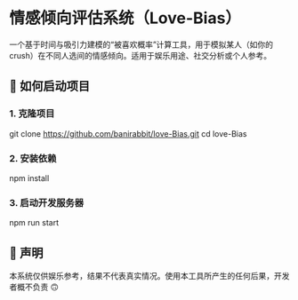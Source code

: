 # 情感倾向评估系统（Love-Bias）

一个基于时间与吸引力建模的“被喜欢概率”计算工具，用于模拟某人（如你的 crush）在不同人选间的情感倾向。适用于娱乐用途、社交分析或个人参考。

## 🚀 如何启动项目

### 1. 克隆项目

git clone https://github.com/banirabbit/love-Bias.git
cd love-Bias
### 2. 安装依赖
npm install
### 3. 启动开发服务器
npm run start

## 📌 声明
本系统仅供娱乐参考，结果不代表真实情况。使用本工具所产生的任何后果，开发者概不负责 🙃

